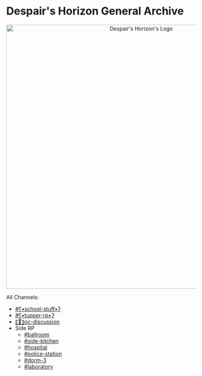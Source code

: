 # Despair's Horizon General Archive

<p align="center">
  <img src="https://cdn.discordapp.com/attachments/673624802937798656/808049968135798784/image0.jpg" alt="Despair's Horizon's Logo" width="700"/>
</p>


All Channels:
- [#ʕ•school-stuff•ʔ](https://astrea49.github.io/DHGeneralArchive/channels/Danganronpa_%20Despair's%20Horizon%20-%20%E2%80%A2%E2%9D%85%E2%94%80%E2%94%80%E2%94%80%E2%9C%A7%E2%9D%85Misc%E2%9D%85%E2%9C%A7%E2%94%80%E2%94%80%E2%94%80%E2%9D%85%E2%80%A2%20-%20%CA%95%E2%80%A2school-stuff%E2%80%A2%CA%94%20%5B753660334790803458%5D.html)
- [#ʕ•tupper-rp•ʔ](https://astrea49.github.io/DHGeneralArchive/channels/Danganronpa_%20Despair's%20Horizon%20-%20%E2%80%A2%E2%9D%85%E2%94%80%E2%94%80%E2%94%80%E2%9C%A7%E2%9D%85Misc%E2%9D%85%E2%9C%A7%E2%94%80%E2%94%80%E2%94%80%E2%9D%85%E2%80%A2%20-%20%CA%95%E2%80%A2tupper-rp%E2%80%A2%CA%94%20%5B791065123707027496%5D.html)
- [〖💬〗oc-discussion](https://astrea49.github.io/DHGeneralArchive/channels/Danganronpa_%20Despair's%20Horizon%20-%20%E2%80%A2%E2%9D%85%E2%94%80%E2%9C%A7%E2%9D%85Spectators%E2%9D%85%E2%9C%A7%E2%94%80%E2%9D%85%E2%80%A2%20-%20%E3%80%96%F0%9F%92%AC%E3%80%97oc-discussion%20%5B675066668535250994%5D.html)
- Side RP
  - [#ballroom](https://astrea49.github.io/DHGeneralArchive/channels/Danganronpa_%20Despair's%20Horizon%20-%20•❅─✧❅Side%20RP%20(City)❅✧─❅•%20-%20ballroom%20%5B779392212814921779%5D.html)
  - [#side-kitchen](https://astrea49.github.io/DHGeneralArchive/channels/Danganronpa_%20Despair's%20Horizon%20-%20•❅─✧❅Side%20RP%20(City)❅✧─❅•%20-%20side-kitchen%20%5B779391181577650216%5D.html)
  - [#hospital](https://astrea49.github.io/DHGeneralArchive/channels/Danganronpa_%20Despair's%20Horizon%20-%20•❅─✧❅Side%20RP%20(City)❅✧─❅•%20-%20hospital%20%5B779391309978009620%5D.html)
  - [#police-station](https://astrea49.github.io/DHGeneralArchive/channels/Danganronpa_%20Despair's%20Horizon%20-%20•❅─✧❅Side%20RP%20(City)❅✧─❅•%20-%20police-station%20%5B779392820040695858%5D.html)
  - [#dorm-3](https://astrea49.github.io/DHGeneralArchive/channels/Danganronpa_%20Despair's%20Horizon%20-%20•❅─✧❅Side%20RP%20(City)❅✧─❅•%20-%20dorm-3%20%5B779391358301241384%5D.html)
  - [#laboratory](https://astrea49.github.io/DHGeneralArchive/channels/Danganronpa_%20Despair's%20Horizon%20-%20•❅─✧❅Side%20RP%20(City)❅✧─❅•%20-%20laboratory%20%5B779391719941996635%5D.html)

